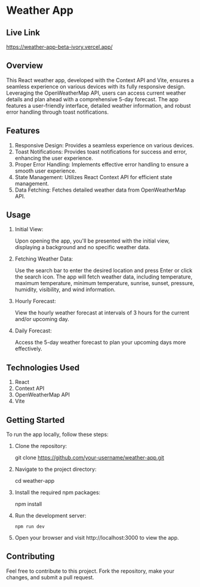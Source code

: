 # Weather App

## Live Link

https://weather-app-beta-ivory.vercel.app/

## Overview

This React weather app, developed with the Context API and Vite, ensures a seamless experience on various devices with its fully responsive design. Leveraging the OpenWeatherMap API, users can access current weather details and plan ahead with a comprehensive 5-day forecast. The app features a user-friendly interface, detailed weather information, and robust error handling through toast notifications.

## Features

1. Responsive Design: Provides a seamless experience on various devices.
2. Toast Notifications: Provides toast notifications for success and error, enhancing the user experience.
3. Proper Error Handling: Implements effective error handling to ensure a smooth user experience.
4. State Management: Utilizes React Context API for efficient state management.
5. Data Fetching: Fetches detailed weather data from OpenWeatherMap API.

## Usage

1. Initial View:

   Upon opening the app, you'll be presented with the initial view, displaying a background and no specific weather data.

2. Fetching Weather Data:

   Use the search bar to enter the desired location and press Enter or click the search icon. The app will fetch weather data, including temperature, maximum temperature, minimum temperature, sunrise, sunset, pressure, humidity, visibility, and wind information.

3. Hourly Forecast:

   View the hourly weather forecast at intervals of 3 hours for the current and/or upcoming day.

4. Daily Forecast:

   Access the 5-day weather forecast to plan your upcoming days more effectively.

## Technologies Used

1. React
2. Context API
3. OpenWeatherMap API
4. Vite

## Getting Started

To run the app locally, follow these steps:

1.  Clone the repository:

    git clone https://github.com/your-username/weather-app.git

2.  Navigate to the project directory:

    cd weather-app

3.  Install the required npm packages:

    npm install

4.  Run the development server:

        npm run dev

5.  Open your browser and visit http://localhost:3000 to view the app.

## Contributing

Feel free to contribute to this project. Fork the repository, make your changes, and submit a pull request.
